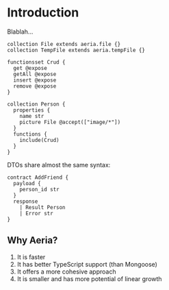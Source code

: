 # Introduction

Blablah...

```aeria
collection File extends aeria.file {}
collection TempFile extends aeria.tempFile {}

functionsset Crud {
  get @expose
  getAll @expose
  insert @expose
  remove @expose
}

collection Person {
  properties {
    name str
    picture File @accept(["image/*"])
  }
  functions {
    include(Crud)
  }
}
```

DTOs share almost the same syntax:

```aeria
contract AddFriend {
  payload {
    person_id str
  }
  response
    | Result Person
    | Error str
}
```

## Why Aeria?

1. It is faster
2. It has better TypeScript support (than Mongoose)
3. It offers a more cohesive approach
4. It is smaller and has more potential of linear growth

